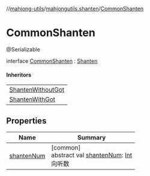 //[mahjong-utils](../../../index.md)/[mahjongutils.shanten](../index.md)/[CommonShanten](index.md)

# CommonShanten

@Serializable

interface [CommonShanten](index.md) : [Shanten](../-shanten/index.md)

#### Inheritors

| |
|---|
| [ShantenWithoutGot](../-shanten-without-got/index.md) |
| [ShantenWithGot](../-shanten-with-got/index.md) |

## Properties

| Name | Summary |
|---|---|
| [shantenNum](../-shanten/shanten-num.md) | [common]<br>abstract val [shantenNum](../-shanten/shanten-num.md): [Int](https://kotlinlang.org/api/latest/jvm/stdlib/kotlin/-int/index.html)<br>向听数 |

